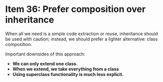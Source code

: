# Item 36: Prefer composition over inheritance

When all we need is a simple code extraction or reuse, inheritance should be used with caution; instead, we should prefer a lighter alternative: class composition.

Important downsides of this approach:

- __We can only extend one class.__
- __When we extend, we take everything from a class__
- __Using superclass functionality is much less explicit.__
